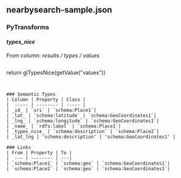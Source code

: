 ## nearbysearch-sample.json

### PyTransforms
#### _types_nice_
From column: _results / types / values_
>``` python
return glTypesNice(getValue("values"))
```


### Semantic Types
| Column | Property | Class |
|  ----- | -------- | ----- |
| _id_ | `uri` | `schema:Place1`|
| _lat_ | `schema:latitude` | `schema:GeoCoordinates1`|
| _lng_ | `schema:longitude` | `schema:GeoCoordinates1`|
| _name_ | `rdfs:label` | `schema:Place1`|
| _types_nice_ | `schema:description` | `schema:Place2`|
| _lat_lng | 'schema:description' | 'schema:GeoCoordinates1' |

### Links
| From | Property | To |
|  --- | -------- | ---|
| `schema:Place1` | `schema:geo` | `schema:GeoCoordinates1`|
| `schema:Place2` | `schema:geo` | `schema:GeoCoordinates1`|
